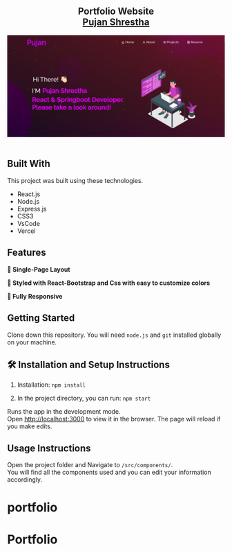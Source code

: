 <h2 align="center">
  Portfolio Website <br/>
  <a href="https://pujanportfolio.web.app/" target="_blank">Pujan Shrestha</a>
</h2>
<div align="center">
  <img alt="Demo" src="./Images/pujan.png" />
</div>

<br/>

## Built With

This project was built using these technologies.

- React.js
- Node.js
- Express.js
- CSS3
- VsCode
- Vercel

## Features

**📖 Single-Page Layout**

**🎨 Styled with React-Bootstrap and Css with easy to customize colors**

**📱 Fully Responsive**

## Getting Started

Clone down this repository. You will need `node.js` and `git` installed globally on your machine.

## 🛠 Installation and Setup Instructions

1. Installation: `npm install`

2. In the project directory, you can run: `npm start`

Runs the app in the development mode.\
Open [http://localhost:3000](http://localhost:3000) to view it in the browser.
The page will reload if you make edits.

## Usage Instructions

Open the project folder and Navigate to `/src/components/`. <br/>
You will find all the components used and you can edit your information accordingly.

# portfolio
# Portfolio
